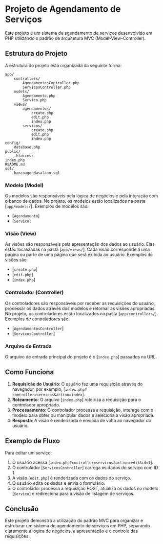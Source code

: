 # Projeto de Agendamento de Serviços

Este projeto é um sistema de agendamento de serviços desenvolvido em PHP utilizando o padrão de arquitetura MVC (Model-View-Controller).

## Estrutura do Projeto

A estrutura do projeto está organizada da seguinte forma:
```
app/ 
    controllers/ 
        AgendamentosController.php 
        ServicosController.php 
    models/ 
        Agendamento.php 
        Servico.php 
    views/ 
        agendamentos/ 
            create.php 
            edit.php 
            index.php 
        servicos/ 
            create.php 
            edit.php 
            index.php 
config/ 
    database.php 
public/ 
    .htaccess 
index.php 
README.md
sql/ 
    bancoagendasalaoo.sql
```


### Modelo (Model)

Os modelos são responsáveis pela lógica de negócios e pela interação com o banco de dados. No projeto, os modelos estão localizados na pasta [`app/models/`]. Exemplos de modelos são:

- [`Agendamento`]
- [`Servico`]

### Visão (View)

As visões são responsáveis pela apresentação dos dados ao usuário. Elas estão localizadas na pasta [`app/views/`]. Cada visão corresponde a uma página ou parte de uma página que será exibida ao usuário. Exemplos de visões são:

- [`create.php`]
- [`edit.php`]
- [`index.php`]

### Controlador (Controller)

Os controladores são responsáveis por receber as requisições do usuário, processar os dados através dos modelos e retornar as visões apropriadas. No projeto, os controladores estão localizados na pasta [`app/controllers/`]. Exemplos de controladores são:

- [`AgendamentosController`]
- [`ServicosController`]

### Arquivo de Entrada

O arquivo de entrada principal do projeto é o [`index.php`] passados na URL.

## Como Funciona

1. **Requisição do Usuário**: O usuário faz uma requisição através do navegador, por exemplo, [`index.php?controller=servicos&action=index`].
2. **Roteamento**: O arquivo [`index.php`] roteiriza a requisição para o controlador apropriado.
3. **Processamento**: O controlador processa a requisição, interage com o modelo para obter ou manipular dados e seleciona a visão apropriada.
4. **Resposta**: A visão é renderizada e enviada de volta ao navegador do usuário.

## Exemplo de Fluxo

Para editar um serviço:

1. O usuário acessa [`index.php?controller=servicos&action=edit&id=1`].
2. O controlador [`ServicosController`] carrega os dados do serviço com ID 1.
3. A visão [`edit.php`] é renderizada com os dados do serviço.
4. O usuário edita os dados e envia o formulário.
5. O controlador processa a requisição POST, atualiza os dados no modelo [`Servico`] e redireciona para a visão de listagem de serviços.

## Conclusão

Este projeto demonstra a utilização do padrão MVC para organizar e estruturar um sistema de agendamento de serviços em PHP, separando claramente a lógica de negócios, a apresentação e o controle das requisições.